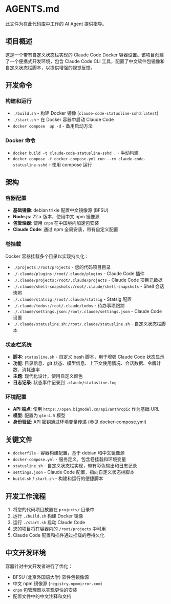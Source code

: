 # AGENTS.md

此文件为在此代码库中工作的 AI Agent 提供指导。

## 项目概述

这是一个带有自定义状态栏实现的 Claude Code Docker
容器设置。该项目创建了一个便携式开发环境，包含 Claude Code CLI
工具，配置了中文软件包镜像和自定义状态栏脚本，以提供增强的视觉反馈。

## 开发命令

### 构建和运行

- `./build.sh` - 构建 Docker 镜像 (`claude-code-statusline-sshd:latest`)
- `./start.sh` - 在 Docker 容器中启动 Claude Code
- `docker compose  up -d` - 备用启动方法

### Docker 命令

- `docker build -t claude-code-statusline-sshd .` - 手动构建
- `docker compose -f docker-compose.yml run --rm claude-code-statusline-sshd` -
  使用 compose 运行

## 架构

### 容器配置

- **基础镜像**: debian trixie 配置中文镜像源 (BFSU)
- **Node.js**: 22.x 版本，使用中文 npm 镜像源
- **包管理器**: 使用 `cnpm` 在中国境内加速包安装
- **Claude Code**: 通过 npm 全局安装，带有自定义配置

### 卷挂载

Docker 容器挂载多个目录以实现持久化：

- `./projects:/root/projects` - 您的代码项目目录
- `./.claude/plugins:/root/.claude/plugins` - Claude Code 插件
- `./.claude/projects:/root/.claude/projects` - Claude Code 项目元数据
- `./.claude/shell-snapshots:/root/.claude/shell-snapshots` - Shell 会话快照
- `./.claude/statsig:/root/.claude/statsig` - Statsig 配置
- `./.claude/todos:/root/.claude/todos` - 待办事项跟踪
- `./.claude/settings.json:/root/.claude/settings.json` - Claude Code 设置
- `./.claude/statusline.sh:/root/.claude/statusline.sh` - 自定义状态栏脚本

### 状态栏系统

- **脚本**: `statusline.sh` - 自定义 bash 脚本，用于增强 Claude Code 状态显示
- **功能**: 目录信息、git
  状态、模型信息、上下文使用情况、会话数据、令牌计数、消耗速率
- **主题**: 现代化设计，使用自定义颜色
- **日志记录**: 状态事件记录到 `.claude/statusline.log`

### 环境配置

- **API 端点**: 使用 `https://open.bigmodel.cn/api/anthropic` 作为基础 URL
- **模型**: 配置为 `glm-4.5` 模型
- **身份验证**: API 密钥通过环境变量传递 (参见 docker-compose.yml)

## 关键文件

- `dockerfile` - 容器构建配置，基于 debian 和中文镜像源
- `docker-compose.yml` - 服务定义，包含卷挂载和环境变量
- `statusline.sh` - 自定义状态栏实现，带有彩色输出和日志记录
- `settings.json` - Claude Code 配置，指向自定义状态栏脚本
- `build.sh` / `start.sh` - 构建和运行的便捷脚本

## 开发工作流程

1. 将您的代码项目放置在 `projects/` 目录中
2. 运行 `./build.sh` 构建 Docker 镜像
3. 运行 `./start.sh` 启动 Claude Code
4. 您的项目将在容器内的 `/root/projects` 中可用
5. Claude Code 配置和插件通过挂载的卷持久化

## 中文开发环境

容器针对中文开发者进行了优化：

- BFSU (北京外国语大学) 软件包镜像源
- 中文 npm 镜像源 (`registry.npmmirror.com`)
- `cnpm` 包管理器以实现更快的安装
- 配置文件中的中文注释和文档
